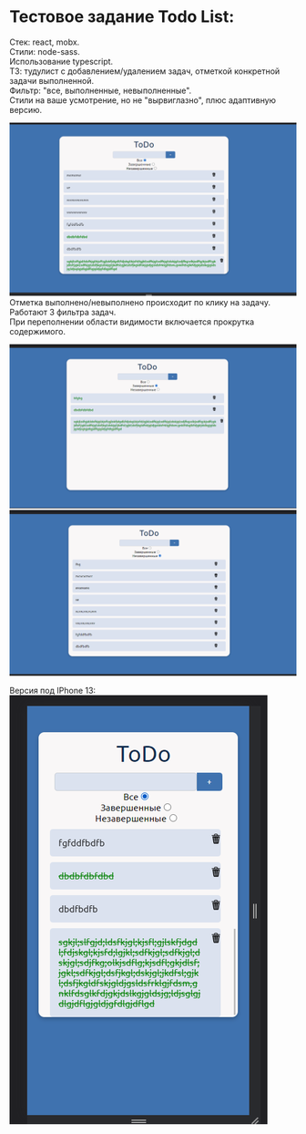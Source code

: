 # Тестовое задание Todo List:

Стек: react, mobx.  
Стили: node-sass.  
Использование typescript.  
ТЗ: тудулист с добавлением/удалением задач, отметкой конкретной задачи выполненной.  
Фильтр: "все, выполненные, невыполненные".  
Стили на ваше усмотрение, но не "вырвиглазно", плюс адаптивную версию.  

![text](/screenshotes/1.PNG "screenshot#1")  
Отметка выполнено/невыполнено происходит по клику на задачу.  
Работают 3 фильтра задач.  
При переполнении области видимости включается прокрутка содержимого.

![text](/screenshotes/2.PNG "screenshot#1")  
![text](/screenshotes/3.PNG "screenshot#1") 

Версия под IPhone 13:  
![text](/screenshotes/4.PNG "screenshot#1")

